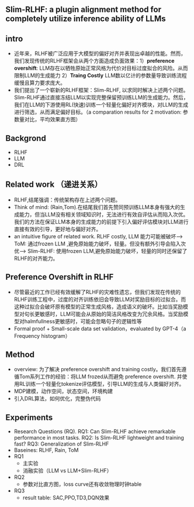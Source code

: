 ## Slim-RLHF: a plugin alignment method for completely utilize inference ability of LLMs
## intro
- 近年来，RLHF被广泛应用于大模型的偏好对齐并表现出卓越的性能。然而，我们发现传统的RLHF框架会从两个方面造成负面效果：1）**preference overshift**: LLM存在以牺牲原始正常风格为代价对目标过度拟合的风险。从而限制LLM的生成能力 2）**Traing Costly** LLM数以亿计的参数量导致训练流程缓慢且算力要求庞大。
- 我们提出了一个崭新的RLHF框架：Slim-RLHF, 以求同时解决上述两个问题。Slim-RLHF通过直接冻结LLM以实现完整保留预训练LLM的生成能力。然后，我们在LLM的下游使用RL(快速)训练一个轻量化偏好对齐模块，对LLM的生成进行筛选，从而满足偏好目标。（a comparation results for 2 motivation: 参数量对比，平均效果直方图）
## Backgrond
- RLHF
- LLM
- DRL
## Related work （递进关系）
- RLHF,结尾强调：传统架构存在上述两个问题。
- Think of mind: (Rain,Tom).在结尾我们首先赞同预训练LLM本身有强大的生成能力，但当LLM没有相关领域知识时，无法进行有效自评估从而陷入次优。我们的方法在保证LLM本身的生成能力的前提下引入偏好评估模块对LLM进行直接有效的引导，更好地与偏好对齐。
- an intuitive figure of related work. RLHF costly, LLM 能力可能被破坏--> ToM: 通过frozen LLM ,避免原始能力破坏，轻量。但没有额外引导会陷入次优--> Slim-RLHF: 使用frozen LLM,避免原始能力破坏，轻量的同时还保留了RLHF的对齐能力。
## Preference Overshift in RLHF
- 尽管最近的工作已经有效缓解了RLHF的灾难性遗忘，但我们发现在传统的RLHF训练工程中，过度的对齐训练依旧会导致LLM对奖励目标的过拟合。而这种过拟合会破坏原有模型的正常生成风格，造成语义的破坏。比如当奖励模型对句长更敏感时，LLM可能会从原始的简洁风格改变为冗余风格。当奖励模型对halmfullness更敏感时，可能会忽略句子的逻辑性等
- Formal proof + Small-scale data set validation，evaluated by GPT-4（a Frequency histogram）
## Method
- overview: 为了解决 preference overshift and training costly。我们首先遵循Tom系列工作的经验：将LLM frozed从而避免 preference overshift. 并使用RL训练一个轻量化tokenize评估模型，引导LLM的生成与人类偏好对齐。
- MDP建模，动作空间，状态空间，环境构建
- 引入DRL算法，如何优化，完整伪代码
## Experiments
- Research Questions (RQ). RQ1: Can Slim-RLHF achieve remarkable performance in most tasks. RQ2: Is Slim-RLHF lightweight and training fast? RQ3: Generalization of Slim-RLHF
- Baseines: RLHF, Rain, ToM
- RQ1
  - 主实验
  - 消融实验（LLM vs LLM+Slim-RLHF）
- RQ2
  - 参数对比直方图，loss curve还有收敛物理时钟table
- RQ3
  - result table: SAC,PPO,TD3,DQN效果
